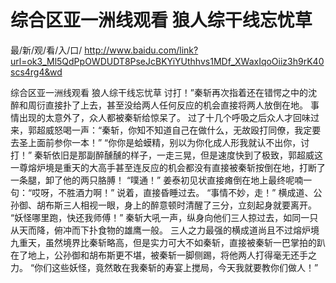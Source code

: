 # 综合区亚一洲线观看 狼人综干线忘忧草

最/新/观/看/入/口/ http://www.baidu.com/link?url=ok3_Ml5QdPpOWDUDT8PseJcBKYiYUthhvs1MDf_XWaxIqoOiiz3h9rK40scs4rg4&wd

综合区亚一洲线观看 狼人综干线忘忧草
讨打！”秦斩再次指着还在错愕之中的沈醉和周衍直接扑了上去，甚至没给两人任何反应的机会直接将两人放倒在地。
    事情出现的太意外了，众人都被秦斩给惊呆了。
    过了十几个呼吸之后众人才回味过来，郭超威怒喝一声：“秦斩，你知不知道自己在做什么，无故殴打同僚，我定要去圣上面前参你一本！”
    “你你是蛤蟆精，别以为你化成人形我就认不出你，讨打！”
    秦斩依旧是那副醉醺醺的样子，一走三晃，但是速度快到了极致，郭超威这一尊熔炉境是重天的大高手甚至连反应的机会都没有直接被秦斩按倒在地，打断了一条腿，卸了他的两只胳膊！
    “噗通！”
    姜泰初见状直接瘫倒在地上最终呢喃一句：“哎呀，不胜酒力啊！”
    说着，直接昏睡过去。
    “事情不妙，走！”
    横成道、公孙御、胡布斯三人相视一眼，身上的醉意顿时清醒了三分，立刻起身就要离开。
    “妖怪哪里跑，快还我师傅！”
    秦斩大吼一声，纵身向他们三人掠过去，如同一只从天而降，俯冲而下扑食物的雄鹰一般。
    三人之力最强的横成道尚且不过熔炉境九重天，虽然境界比秦斩略高，但是实力可大不如秦斩，直接被秦斩一巴掌拍的趴在了地上，公孙御和胡布斯更不堪，被秦斩一脚侧踢，将他两人打得毫无还手之力。
    “你们这些妖怪，竟然敢在我秦斩的寿宴上搅局，今天我就要教你们做人！”
